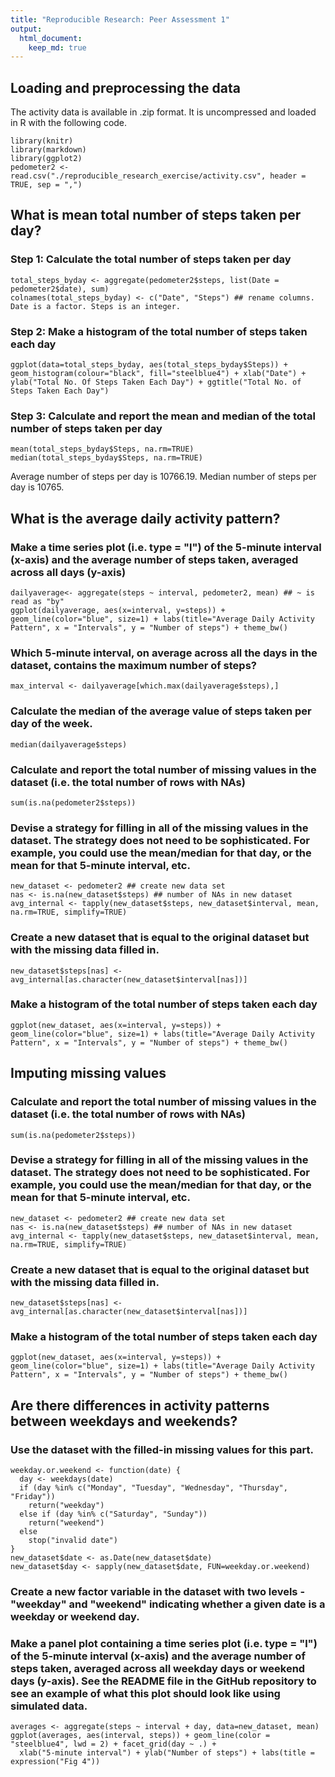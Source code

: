 ```yaml
---
title: "Reproducible Research: Peer Assessment 1"
output: 
  html_document:
    keep_md: true
---
```


## Loading and preprocessing the data
The activity data is available in .zip format. It is uncompressed and loaded in R with the following code. 

```
library(knitr)
library(markdown)
library(ggplot2)
pedometer2 <- read.csv("./reproducible_research_exercise/activity.csv", header = TRUE, sep = ",")
```


## What is mean total number of steps taken per day?
### Step 1: Calculate the total number of steps taken per day
```
total_steps_byday <- aggregate(pedometer2$steps, list(Date = pedometer2$date), sum)
colnames(total_steps_byday) <- c("Date", "Steps") ## rename columns. Date is a factor. Steps is an integer.
```

### Step 2:  Make a histogram of the total number of steps taken each day
```
ggplot(data=total_steps_byday, aes(total_steps_byday$Steps)) + geom_histogram(colour="black", fill="steelblue4") + xlab("Date") + ylab("Total No. Of Steps Taken Each Day") + ggtitle("Total No. of Steps Taken Each Day")
```

###  Step 3: Calculate and report the mean and median of the total number of steps taken per day
```
mean(total_steps_byday$Steps, na.rm=TRUE)
median(total_steps_byday$Steps, na.rm=TRUE)
```

Average number of steps per day is 10766.19.
Median number of steps per day is 10765.


## What is the average daily activity pattern?

### Make a time series plot (i.e. type = "l") of the 5-minute interval (x-axis) and the average number of steps taken, averaged across all days (y-axis)

```
dailyaverage<- aggregate(steps ~ interval, pedometer2, mean) ## ~ is read as "by"
ggplot(dailyaverage, aes(x=interval, y=steps)) + geom_line(color="blue", size=1) + labs(title="Average Daily Activity Pattern", x = "Intervals", y = "Number of steps") + theme_bw()
```

### Which 5-minute interval, on average across all the days in the dataset, contains the maximum number of steps?

```
max_interval <- dailyaverage[which.max(dailyaverage$steps),]
```

### Calculate the median of the average value of steps taken per day of the week.
```
median(dailyaverage$steps)
```

### Calculate and report the total number of missing values in the dataset (i.e. the total number of rows with NAs)
```
sum(is.na(pedometer2$steps))
```

### Devise a strategy for filling in all of the missing values in the dataset. The strategy does not need to be sophisticated. For example, you could use the mean/median for that day, or the mean for that 5-minute interval, etc.
```
new_dataset <- pedometer2 ## create new data set
nas <- is.na(new_dataset$steps) ## number of NAs in new dataset
avg_internal <- tapply(new_dataset$steps, new_dataset$interval, mean, na.rm=TRUE, simplify=TRUE)
```

### Create a new dataset that is equal to the original dataset but with the missing data filled in.
```
new_dataset$steps[nas] <- avg_internal[as.character(new_dataset$interval[nas])]
```

### Make a histogram of the total number of steps taken each day
```
ggplot(new_dataset, aes(x=interval, y=steps)) + geom_line(color="blue", size=1) + labs(title="Average Daily Activity Pattern", x = "Intervals", y = "Number of steps") + theme_bw()
```

## Imputing missing values
### Calculate and report the total number of missing values in the dataset (i.e. the total number of rows with NAs)
```
sum(is.na(pedometer2$steps))
```

### Devise a strategy for filling in all of the missing values in the dataset. The strategy does not need to be sophisticated. For example, you could use the mean/median for that day, or the mean for that 5-minute interval, etc.
```
new_dataset <- pedometer2 ## create new data set
nas <- is.na(new_dataset$steps) ## number of NAs in new dataset
avg_internal <- tapply(new_dataset$steps, new_dataset$interval, mean, na.rm=TRUE, simplify=TRUE)
```

### Create a new dataset that is equal to the original dataset but with the missing data filled in.
```
new_dataset$steps[nas] <- avg_internal[as.character(new_dataset$interval[nas])]
```

### Make a histogram of the total number of steps taken each day
```
ggplot(new_dataset, aes(x=interval, y=steps)) + geom_line(color="blue", size=1) + labs(title="Average Daily Activity Pattern", x = "Intervals", y = "Number of steps") + theme_bw()
```

## Are there differences in activity patterns between weekdays and weekends?
### Use the dataset with the filled-in missing values for this part.
```
weekday.or.weekend <- function(date) {
  day <- weekdays(date)
  if (day %in% c("Monday", "Tuesday", "Wednesday", "Thursday", "Friday"))
    return("weekday")
  else if (day %in% c("Saturday", "Sunday"))
    return("weekend")
  else
    stop("invalid date")
}
new_dataset$date <- as.Date(new_dataset$date)
new_dataset$day <- sapply(new_dataset$date, FUN=weekday.or.weekend)
```

### Create a new factor variable in the dataset with two levels - "weekday" and "weekend" indicating whether a given date is a weekday or weekend day.

### Make a panel plot containing a time series plot (i.e. type = "l") of the 5-minute interval (x-axis) and the average number of steps taken, averaged across all weekday days or weekend days (y-axis). See the README file in the GitHub repository to see an example of what this plot should look like using simulated data.

```
averages <- aggregate(steps ~ interval + day, data=new_dataset, mean)
ggplot(averages, aes(interval, steps)) + geom_line(color = "steelblue4", lwd = 2) + facet_grid(day ~ .) +
  xlab("5-minute interval") + ylab("Number of steps") + labs(title = expression("Fig 4"))
```







